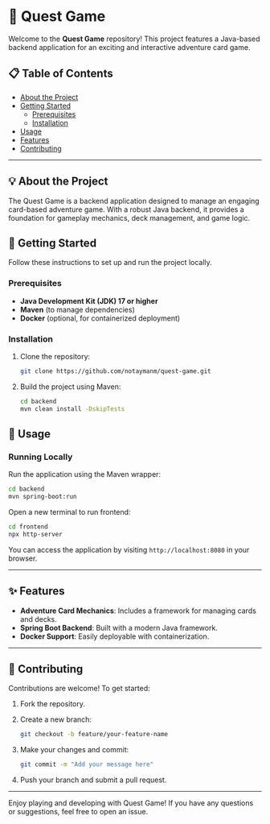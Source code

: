 # 📂 Quest Game

Welcome to the **Quest Game** repository! This project features a Java-based backend application for an exciting and interactive adventure card game.

## 📋 Table of Contents

- [About the Project](#-about-the-project)
- [Getting Started](#-getting-started)
  - [Prerequisites](#prerequisites)
  - [Installation](#installation)
- [Usage](#-usage)
- [Features](#-features)
- [Contributing](#-contributing)

---

## 💡 About the Project

The Quest Game is a backend application designed to manage an engaging card-based adventure game. With a robust Java backend, it provides a foundation for gameplay mechanics, deck management, and game logic.

## 🚀 Getting Started

Follow these instructions to set up and run the project locally.

### Prerequisites

- **Java Development Kit (JDK) 17 or higher**
- **Maven** (to manage dependencies)
- **Docker** (optional, for containerized deployment)

### Installation

1. Clone the repository:

   ```bash
   git clone https://github.com/notaymanm/quest-game.git
   ```

2. Build the project using Maven:

   ```bash
   cd backend
   mvn clean install -DskipTests
   ```

## 📖 Usage

### Running Locally

Run the application using the Maven wrapper:

```bash
cd backend
mvn spring-boot:run
```

Open a new terminal to run frontend:
```bash
cd frontend
npx http-server
```

You can access the application by visiting `http://localhost:8080` in your browser.

---

## ✨ Features

- **Adventure Card Mechanics**: Includes a framework for managing cards and decks.
- **Spring Boot Backend**: Built with a modern Java framework.
- **Docker Support**: Easily deployable with containerization.

---

## 🤝 Contributing

Contributions are welcome! To get started:

1. Fork the repository.
2. Create a new branch:

   ```bash
   git checkout -b feature/your-feature-name
   ```

3. Make your changes and commit:

   ```bash
   git commit -m "Add your message here"
   ```

4. Push your branch and submit a pull request.

---

Enjoy playing and developing with Quest Game! If you have any questions or suggestions, feel free to open an issue.
